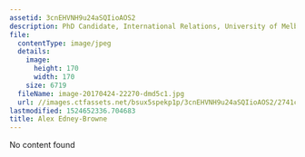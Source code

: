 ```yaml
---
assetid: 3cnEHVNH9u24aSQIioAOS2
description: PhD Candidate, International Relations, University of Melbourne
file:
  contentType: image/jpeg
  details:
    image:
      height: 170
      width: 170
    size: 6719
  fileName: image-20170424-22270-dmd5c1.jpg
  url: //images.ctfassets.net/bsux5spekp1p/3cnEHVNH9u24aSQIioAOS2/2741c1b97b37f56c8f893a4c849110a9/image-20170424-22270-dmd5c1.jpg
lastmodified: 1524652336.704683
title: Alex Edney-Browne
---
```

No content found